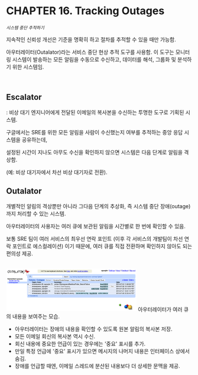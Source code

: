 # CHAPTER 16. Tracking Outages

<small><i>시스템 중단 추적하기</i></small>

지속적인 신뢰성 개선은 기준을 명확히 하고 절차를 추적할 수 있을 때만 가능함.

아우터레이터(Outalator)라는 서비스 중단 현상 추적 도구를 사용함.
이 도구는 모니터링 시스템이 발송하는 모든 알림을 수동으로 수신하고, 데이터를 해석, 그룹화 및 분석하기 위한 시스템임.

<br>

## Escalator

: 비상 대기 엔지니어에게 전달된 이메일의 복사본을 수신하는 투명한 도구로 기획된 시스템.

구글에서는 SRE를 위한 모든 알림을 사람이 수신했는지 여부를 추적하는 중앙 응답 시스템을 공유하는데,

설정된 시간이 지나도 아무도 수신을 확인하지 않으면 시스템은 다음 단계로 알림을 격상함.

(예: 비상 대기자에서 차선 비상 대기자로 전환).


## Outalator

개별적인 알림의 격상뿐만 아니라 그다음 단계의 추상화, 
즉 시스템 중단 장애(outage)까지 처리할 수 있는 시스템.

아우터레이터의 사용자는 여러 큐에 보관된 알림을 시간별로 한 번에 확인할 수 있음.

보통 SRE 팀이 여러 서비스의 최우선 연락 포인트 (이후 각 서비스의 개발팀이 차선 연락 포인트로 에스컬레이션) 이기 때문에,
여러 큐를 직접 전환하며 확인하지 않아도 되는 편의성 제공.

<br><img src="./img/figure16-1.png" width="70%" />
아우터레이터가 여러 큐의 내용을 보여주는 모습.
<br>

- 아우터레이터는 장애의 내용을 확인할 수 있도록 원본 알림의 복사본 저장.
- 모든 이메일 회신의 복사본 역시 수신.
- 회신 내용에 중요한 언급이 있는 경우에는 '중요' 표시를 추가.
- 만일 특정 언급에 '중요' 표시가 있으면 메시지의 나머지 내용은 인터페이스 상에서 숨김.
- 장애를 언급할 때엔, 이메일 스레드에 분산된 내용보다 더 상세한 문맥을 제공.












